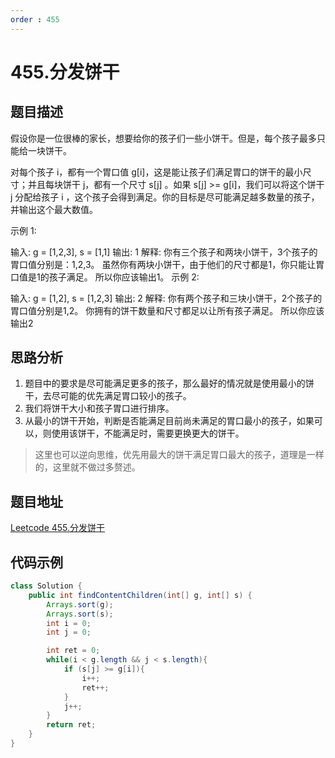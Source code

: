 ```yaml
---
order : 455
---
```

# 455.分发饼干

## 题目描述
假设你是一位很棒的家长，想要给你的孩子们一些小饼干。但是，每个孩子最多只能给一块饼干。

对每个孩子 i，都有一个胃口值 g[i]，这是能让孩子们满足胃口的饼干的最小尺寸；并且每块饼干 j，都有一个尺寸 s[j] 。如果 s[j] >= g[i]，我们可以将这个饼干 j 分配给孩子 i ，这个孩子会得到满足。你的目标是尽可能满足越多数量的孩子，并输出这个最大数值。

 
示例 1:

输入: g = [1,2,3], s = [1,1]
输出: 1
解释: 
你有三个孩子和两块小饼干，3个孩子的胃口值分别是：1,2,3。
虽然你有两块小饼干，由于他们的尺寸都是1，你只能让胃口值是1的孩子满足。
所以你应该输出1。
示例 2:

输入: g = [1,2], s = [1,2,3]
输出: 2
解释: 
你有两个孩子和三块小饼干，2个孩子的胃口值分别是1,2。
你拥有的饼干数量和尺寸都足以让所有孩子满足。
所以你应该输出2

## 思路分析
1. 题目中的要求是尽可能满足更多的孩子，那么最好的情况就是使用最小的饼干，去尽可能的优先满足胃口较小的孩子。
2. 我们将饼干大小和孩子胃口进行排序。
3. 从最小的饼干开始，判断是否能满足目前尚未满足的胃口最小的孩子，如果可以，则使用该饼干，不能满足时，需要更换更大的饼干。
> 这里也可以逆向思维，优先用最大的饼干满足胃口最大的孩子，道理是一样的，这里就不做过多赘述。

## 题目地址

[Leetcode 455.分发饼干](https://leetcode.cn/problems/assign-cookies/solution/leetcode-455fen-fa-bing-gan-tan-xin-suan-jmzk/)
## 代码示例
```java
class Solution {
    public int findContentChildren(int[] g, int[] s) {
        Arrays.sort(g);
        Arrays.sort(s);
        int i = 0;
        int j = 0;

        int ret = 0;
        while(i < g.length && j < s.length){
            if (s[j] >= g[i]){
                i++;
                ret++;
            }                
            j++;
        }
        return ret;
    }
}
```